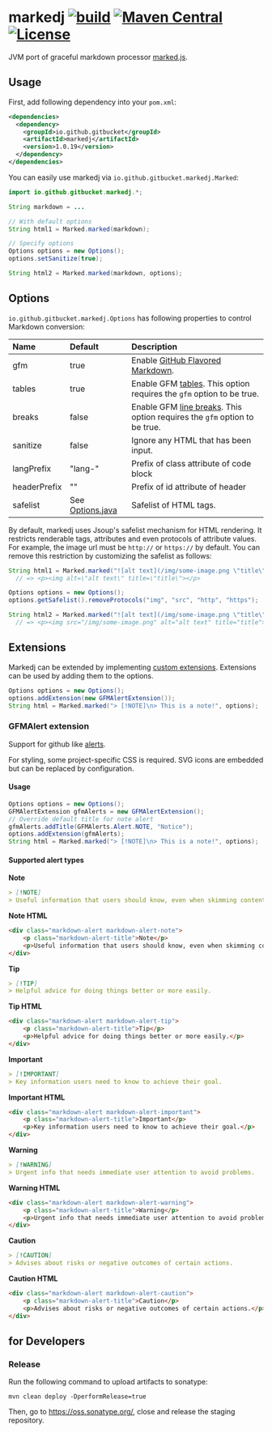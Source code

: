 # markedj [![build](https://github.com/gitbucket/markedj/workflows/build/badge.svg?branch=master)](https://github.com/gitbucket/markedj/actions?query=branch%3Amaster+workflow%3Abuild) [![Maven Central](https://maven-badges.herokuapp.com/maven-central/io.github.gitbucket/markedj/badge.svg)](https://maven-badges.herokuapp.com/maven-central/io.github.gitbucket/markedj) [![License](https://img.shields.io/badge/License-Apache%202.0-blue.svg)](https://github.com/gitbucket/markedj/blob/master/LICENSE)

JVM port of graceful markdown processor [marked.js](https://github.com/chjj/marked).

## Usage

First, add following dependency into your `pom.xml`:

```xml
<dependencies>
  <dependency>
    <groupId>io.github.gitbucket</groupId>
    <artifactId>markedj</artifactId>
    <version>1.0.19</version>
  </dependency>
</dependencies>
```

You can easily use markedj via `io.github.gitbucket.markedj.Marked`:

```java
import io.github.gitbucket.markedj.*;

String markdown = ...

// With default options
String html1 = Marked.marked(markdown);

// Specify options
Options options = new Options();
options.setSanitize(true);

String html2 = Marked.marked(markdown, options);
```

## Options

`io.github.gitbucket.markedj.Options` has following properties to control Markdown conversion:

Name         | Default | Description
:------------|:--------|:------------
gfm          | true    | Enable [GitHub Flavored Markdown](https://help.github.com/articles/github-flavored-markdown).
tables       | true    | Enable GFM [tables](https://github.com/adam-p/markdown-here/wiki/Markdown-Cheatsheet#wiki-tables). This option requires the `gfm` option to be true.
breaks       | false   | Enable GFM [line breaks](https://help.github.com/articles/github-flavored-markdown#newlines). This option requires the `gfm` option to be true.
sanitize     | false   | Ignore any HTML that has been input.
langPrefix   | "lang-" | Prefix of class attribute of code block
headerPrefix | ""      | Prefix of id attribute of header
safelist     | See [Options.java](https://github.com/gitbucket/markedj/blob/master/src/main/java/io/github/gitbucket/markedj/Options.java) | Safelist of HTML tags.

By default, markedj uses Jsoup's safelist mechanism for HTML rendering. It restricts renderable tags, attributes and even protocols of attribute values. For example, the image url must be `http://` or `https://` by default. You can remove this restriction by customizing the safelist as follows:

```java
String html1 = Marked.marked("![alt text](/img/some-image.png \"title\")");
  // => <p><img alt=\"alt text\" title=\"title\"></p>

Options options = new Options();
options.getSafelist().removeProtocols("img", "src", "http", "https");

String html2 = Marked.marked("![alt text](/img/some-image.png \"title\")", options);
  // => <p><img src="/img/some-image.png" alt="alt text" title="title"></p>
```

## Extensions

Markedj can be extended by implementing [custom extensions](https://github.com/gitbucket/markedj/blob/master/src/main/java/io/github/gitbucket/markedj/extension/Extension.java).
Extensions can be used by adding them to the options.

```java
Options options = new Options();
options.addExtension(new GFMAlertExtension());
String html = Marked.marked("> [!NOTE]\n> This is a note!", options);
```

### GFMAlert extension

Support for github like [alerts](https://docs.github.com/en/get-started/writing-on-github/getting-started-with-writing-and-formatting-on-github/basic-writing-and-formatting-syntax#alerts).

For styling, some project-specific CSS is required. SVG icons are embedded but can be replaced by configuration.

#### Usage

```java
Options options = new Options();
GFMAlertExtension gfmAlerts = new GFMAlertExtension();
// Override default title for note alert
gfmAlerts.addTitle(GFMAlerts.Alert.NOTE, "Notice");
options.addExtension(gfmAlerts);
String html = Marked.marked("> [!NOTE]\n> This is a note!", options);
```

#### Supported alert types

**Note**
```markdown
> [!NOTE]
> Useful information that users should know, even when skimming content.
```
**Note HTML**
```html
<div class="markdown-alert markdown-alert-note">
	<p class="markdown-alert-title">Note</p>
	<p>Useful information that users should know, even when skimming content.</p>
</div>
```

**Tip**
```markdown
> [!TIP]
> Helpful advice for doing things better or more easily.
```
**Tip HTML**
```html
<div class="markdown-alert markdown-alert-tip">
	<p class="markdown-alert-title">Tip</p>
	<p>Helpful advice for doing things better or more easily.</p>
</div>
```

**Important**
```markdown
> [!IMPORTANT]
> Key information users need to know to achieve their goal.
```
**Important HTML**
```html
<div class="markdown-alert markdown-alert-important">
	<p class="markdown-alert-title">Important</p>
	<p>Key information users need to know to achieve their goal.</p>
</div>
```

**Warning**
```markdown
> [!WARNING]
> Urgent info that needs immediate user attention to avoid problems.
```
**Warning HTML**
```html
<div class="markdown-alert markdown-alert-warning">
	<p class="markdown-alert-title">Warning</p>
	<p>Urgent info that needs immediate user attention to avoid problems.</p>
</div>
```

**Caution**
```markdown
> [!CAUTION]
> Advises about risks or negative outcomes of certain actions.
```
**Caution HTML**
```html
<div class="markdown-alert markdown-alert-caution">
	<p class="markdown-alert-title">Caution</p>
	<p>Advises about risks or negative outcomes of certain actions.</p>
</div>
```

## for Developers

### Release

Run the following command to upload artifacts to sonatype:

```
mvn clean deploy -DperformRelease=true
```

Then, go to https://oss.sonatype.org/, close and release the staging repository. 

